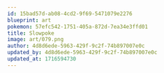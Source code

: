 ```yaml
---
id: 15bad57d-ab08-4cd2-9f69-5471079e2276
blueprint: art
pokemon: 57efc542-1751-405a-872d-7ea34e3ffd01
title: Slowpoke
image: art/079.png
author: 4d8d6ede-5963-429f-9c2f-74b897007e0c
updated_by: 4d8d6ede-5963-429f-9c2f-74b897007e0c
updated_at: 1716594730
---
```

